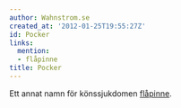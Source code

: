 ```yaml
---
author: Wahnstrom.se
created_at: '2012-01-25T19:55:27Z'
id: Pocker
links:
  mention:
  - flåpinne
title: Pocker
---
```


Ett annat namn för könssjukdomen [flåpinne].

  [flåpinne]: flåpinne